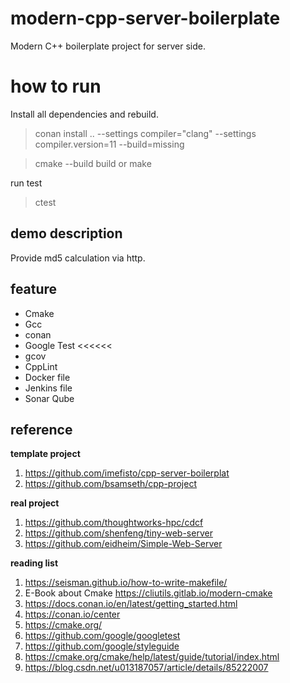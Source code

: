 # modern-cpp-server-boilerplate
Modern C++ boilerplate project for server side. 

# how to run 

Install all dependencies and rebuild.

> conan install .. --settings compiler="clang" --settings compiler.version=11 --build=missing

> cmake --build build
or 
> make 

run test

> ctest

## demo description

Provide md5 calculation  via http.

## feature

- Cmake
- Gcc
- conan
- Google Test <<<<<<
- gcov
- CppLint
- Docker file
- Jenkins file
- Sonar Qube

## reference 

**template project**

1. https://github.com/imefisto/cpp-server-boilerplat
2. https://github.com/bsamseth/cpp-project

**real project**

1. https://github.com/thoughtworks-hpc/cdcf
2. https://github.com/shenfeng/tiny-web-server
3. https://github.com/eidheim/Simple-Web-Server

**reading list**

1. https://seisman.github.io/how-to-write-makefile/
2. E-Book about Cmake https://cliutils.gitlab.io/modern-cmake
3. https://docs.conan.io/en/latest/getting_started.html
4. https://conan.io/center 
5. https://cmake.org/
6. https://github.com/google/googletest
7. https://github.com/google/styleguide
8. https://cmake.org/cmake/help/latest/guide/tutorial/index.html
9. https://blog.csdn.net/u013187057/article/details/85222007